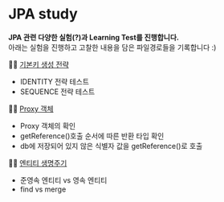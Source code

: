 # JPA study
**JPA 관련 다양한 실험(?)과 Learning Test를 진행합니다.**  
아래는 실험을 진행하고 고찰한 내용을 담은 파일경로들을 기록합니다 :)



✍🏻  [기본키 생성 전략](https://github.com/zmfl1230/springboot-jpa-study/blob/master/src/test/java/jpabook/jpashop/learningtest/PrimaryKeyCreationStrategyTest.java)
- IDENTITY 전략 테스트
- SEQUENCE 전략 테스트

✍🏻  [Proxy 객체](https://github.com/zmfl1230/springboot-jpa-study/blob/master/src/test/java/jpabook/jpashop/learningtest/ProxyTest.java)
- Proxy 객체의 확인
- getReference()호출 순서에 따른 반환 타입 확인
- db에 저장되어 있지 않은 식별자 값을 getReference()로 호출


✍🏻  [엔티티 생명주기](https://github.com/zmfl1230/springboot-jpa-study/blob/master/src/test/java/jpabook/jpashop/learningtest/PersistentContextTest.java)
- 준영속 엔티티 vs 영속 엔티티
- find vs merge

